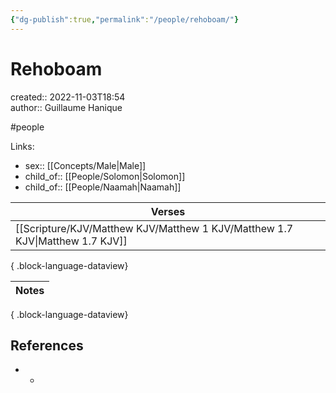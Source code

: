 ```yaml
---
{"dg-publish":true,"permalink":"/people/rehoboam/"}
---
```



# Rehoboam

created:: 2022-11-03T18:54  
author:: Guillaume Hanique

#people

Links:

- sex:: [[Concepts/Male\|Male]]
- child_of:: [[People/Solomon\|Solomon]]
- child_of:: [[People/Naamah\|Naamah]]

| Verses                                                                          |
| ------------------------------------------------------------------------------- |
| [[Scripture/KJV/Matthew KJV/Matthew 1 KJV/Matthew 1.7 KJV\|Matthew 1.7 KJV]] |

{ .block-language-dataview}

| Notes |
| ----- |

{ .block-language-dataview}

## References

- -
